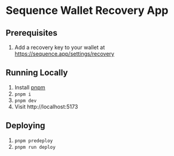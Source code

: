 # Sequence Wallet Recovery App

## Prerequisites

1. Add a recovery key to your wallet at https://sequence.app/settings/recovery

## Running Locally

1. Install [pnpm](https://pnpm.io)
2. `pnpm i`
3. `pnpm dev`
4. Visit http://localhost:5173

## Deploying

1. `pnpm predeploy`
2. `pnpm run deploy`

